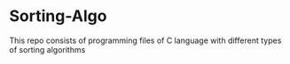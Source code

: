 # Sorting-Algo

This repo consists of programming files of C language with different types of sorting algorithms
